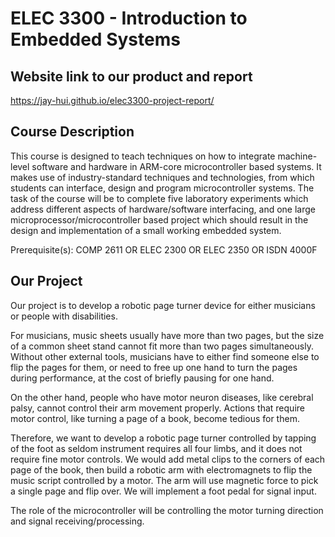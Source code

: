 # ELEC 3300 - Introduction to Embedded Systems

## Website link to our product and report
https://jay-hui.github.io/elec3300-project-report/



## Course Description

This course is designed to teach techniques on how to integrate machine-level software and hardware in ARM-core microcontroller based systems. It makes use of industry-standard techniques and technologies, from which students can interface, design and program microcontroller systems. The task of the course will be to complete five laboratory experiments which address different aspects of hardware/software interfacing, and one large microprocessor/microcontroller based project which should result in the design and implementation of a small working embedded system.

Prerequisite(s): COMP 2611 OR ELEC 2300 OR ELEC 2350 OR ISDN 4000F

## Our Project

Our project is to develop a robotic page turner device for either musicians or people with disabilities.

For musicians, music sheets usually have more than two pages, but the size of a common sheet stand cannot fit more than two pages simultaneously. Without other external tools, musicians have to either find someone else to flip the pages for them, or need to free up one hand to turn the pages during performance, at the cost of briefly pausing for one hand.

On the other hand, people who have motor neuron diseases, like cerebral palsy, cannot control their arm movement properly. Actions that require motor control, like turning a page of a book, become tedious for them.

Therefore, we want to develop a robotic page turner controlled by tapping of the foot as seldom instrument requires all four limbs, and it does not require fine motor controls.
We would add metal clips to the corners of each page of the book, then build a robotic arm with electromagnets to flip the music script controlled by a motor. The arm will use magnetic force to pick a single page and flip over. We will implement a foot pedal for signal input. 

The role of the microcontroller will be controlling the motor turning direction and signal receiving/processing.
